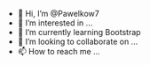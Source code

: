- 👋 Hi, I’m @Pawelkow7
- 👀 I’m interested in ...
- 🌱 I’m currently learning Bootstrap
- 💞️ I’m looking to collaborate on ...
- 📫 How to reach me ...

<!---
Pawelkow7/Pawelkow7 is a ✨ special ✨ repository because its `README.md` (this file) appears on your GitHub profile.
You can click the Preview link to take a look at your changes.
--->

